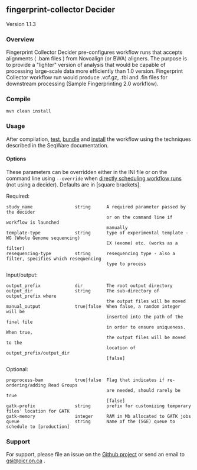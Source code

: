 ## fingerprint-collector Decider

Version 1.1.3

### Overview

Fingerprint Collector Decider pre-configures workflow runs that accepts alignments ( .bam files )
from Novoalign (or BWA) aligners. The purpose is to provide a "lighter" version of analysis that would be
capable of processing large-scale data more efficiently than 1.0 version. Fingerprint Collector workflow run would
produce .vcf.gz, .tbi and .fin files for downstream processing (Sample Fingerprinting 2.0 workflow).


### Compile

```
mvn clean install
```

### Usage
After compilation, [test](http://seqware.github.io/docs/3-getting-started/developer-tutorial/#testing-the-workflow), [bundle](http://seqware.github.io/docs/3-getting-started/developer-tutorial/#packaging-the-workflow-into-a-workflow-bundle) and [install](http://seqware.github.io/docs/3-getting-started/admin-tutorial/#how-to-install-a-workflow) the workflow using the techniques described in the SeqWare documentation.

#### Options
These parameters can be overridden either in the INI file or on the command line using `--override` when [directly scheduling workflow runs](http://seqware.github.io/docs/3-getting-started/user-tutorial/#listing-available-workflows-and-their-parameters) (not using a decider). Defaults are in [square brackets].

Required:

    study_name                string      A required parameter passed by the decider
                                          or on the command line if workflow is launched
                                          manually
    template-type             string      type of experimental template - WG (Whole Genome sequencing)
                                          EX (exome) etc. (works as a filter)
    resequencing-type         string      resequencing type - also a filter, specifies which resequencing
                                          type to process

Input/output:

    output_prefix             dir         The root output directory
    output_dir                string      The sub-directory of output_prefix where 
                                          the output files will be moved
    manual_output             true|false  When false, a random integer will be 
                                          inserted into the path of the final file 
                                          in order to ensure uniqueness. When true,
                                          the output files will be moved to the 
                                          location of output_prefix/output_dir
                                          [false]

Optional:

    preprocess-bam            true|false  Flag that indicates if re-ordering/adding Read Groups
                                          are needed, should rarely be true
                                          [false]
    gatk-prefix               string      prefix for customizing temporary files' location for GATK
    gatk-memory               integer     RAM in Mb allocated to GATK jobs      
    queue                     string      Name of the (SGE) queue to schedule to [production]


### Support
For support, please file an issue on the [Github project](https://github.com/oicr-gsi) or send an email to gsi@oicr.on.ca .
